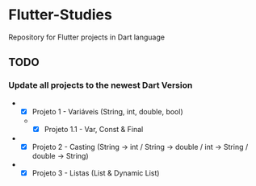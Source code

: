 # Flutter-Studies
Repository for Flutter projects in Dart language

## TODO
### Update all projects to the newest Dart Version

* - [x] Projeto 1 - Variáveis (String, int, double, bool)
   * - [x] Projeto 1.1 - Var, Const & Final
* - [x] Projeto 2 - Casting (String -> int / String -> double / int -> String / double -> String)
* - [x] Projeto 3 - Listas (List & Dynamic List)